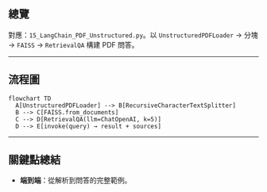 ## 總覽

對應：`15_LangChain_PDF_Unstructured.py`。以 `UnstructuredPDFLoader` → 分塊 → `FAISS` → `RetrievalQA` 構建 PDF 問答。

---

## 流程圖

```mermaid
flowchart TD
  A[UnstructuredPDFLoader] --> B[RecursiveCharacterTextSplitter]
  B --> C[FAISS.from_documents]
  C --> D[RetrievalQA(llm=ChatOpenAI, k=5)]
  D --> E[invoke(query) → result + sources]
```

---

## 關鍵點總結

- **端到端**：從解析到問答的完整範例。


